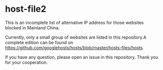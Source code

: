 # host-file2
This is an incomplete list of alternative IP address for those websites blocked in Mainland China.

Currently, only a small group of websites are listed in this repository.A complete edition can be found on https://github.com/googlehosts/hosts/blob/master/hosts-files/hosts.

If you have any question, please open an issue in this repository. Thank you for your cooperation.
